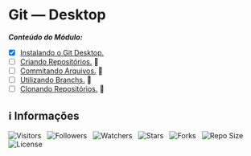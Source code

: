 <!-- Título -->
# Git — Desktop

***Conteúdo do Módulo:***

* [x] [Instalando o Git Desktop.](https://github.com/Devsgeeknerd/cla-ins-git-des-git-des-git-fun-bas)
* [ ] [Criando Repositórios.](https://github.com/Devsgeeknerd/cla-cri-rep-git-des-git-fun-bas) &#128679;
* [ ] [Commitando Arquivos.](https://github.com/Devsgeeknerd/cla-com-arq-git-des-git-fun-bas) &#128679;
* [ ] [Utilizando Branchs.](https://github.com/devsgeeknerd/cla-uti-bar-git-des-git-fun-bas) &#128679;
* [ ] [Clonando Repositórios.](https://github.com/Devsgeeknerd/cla-clo-rep-git-des-git-fun-bas) &#128679;

<!-- Informações -->
## &#8505; Informações

![Visitors](https://api.visitorbadge.io/api/visitors?path=Devsgeeknerd%2Fmod-git-des-git-fun-bas&label=Visitantes&labelColor=%23700070&labelStyle=none&countColor=%23000fff&style=plastic&color=%23ffffff "Total de Visitantes")
&nbsp;
![Followers](https://img.shields.io/github/followers/Devsgeeknerd?style=p&label=Seguidores&labelColor=800080&color=000fff "Total de Seguidores")
&nbsp;
![Watchers](https://img.shields.io/github/watchers/Devsgeeknerd/mod-git-des-git-fun-bas?style=p&label=Observadores&labelColor=800080&color=000fff "Total de Observadores")
&nbsp;
![Stars](https://img.shields.io/github/stars/Devsgeeknerd/mod-git-des-git-fun-bas?style=p&label=Estrelas&labelColor=800080&color=000fff "Total de Estrelas")
&nbsp;
![Forks](https://img.shields.io/github/forks/Devsgeeknerd/mod-git-des-git-fun-bas?style=p&label=Bifurcações&labelColor=800080&color=000fff "Total de Bifurcações")
&nbsp;
![Repo Size](https://img.shields.io/github/repo-size/Devsgeeknerd/mod-git-des-git-fun-bas?style=p&label=Tamanho&labelColor=800080&color=000fff "Tamanho do Repositório")
&nbsp;
![License](https://img.shields.io/github/license/Devsgeeknerd/mod-git-des-git-fun-bas?style=p&label=Licença&labelColor=800080&color=000fff "Licença do Repositório")
